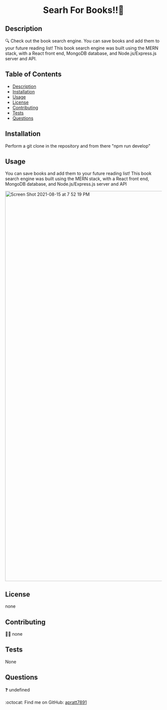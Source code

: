 <h1 align="center">Searh For Books!!📕</h1>
  

## Description
🔍 Check out the book search engine. You can save books and add them to your future reading list! This book search engine was built using the MERN stack, with a React front end, MongoDB database, and Node.js/Express.js server and API.
## Table of Contents
- [Description](#description)
- [Installation](#install)
- [Usage](#usage)
- [License](#license)
- [Contributing](#contribution)
- [Tests](#test)
- [Questions](#questions)
## Installation
 Perform a git clone in the repository and from there "npm run develop"
 
## Usage

You can save books and add them to your future reading list! This book search engine was built using the MERN stack, with a React front end, MongoDB database, and Node.js/Express.js server and API

<img width="1251" alt="Screen Shot 2021-08-15 at 7 52 19 PM" src="https://user-images.githubusercontent.com/78624822/129501281-490a0574-c0c9-4fc8-bd85-819eeb1f4477.png">


## License
none
<br />

## Contributing
👩‍💻  none 
## Tests
None
## Questions
❓ undefined<br />
<br />
:octocat: Find me on GitHub: [apratt7891](https://github.com/apratt7891)<br />
<br />
